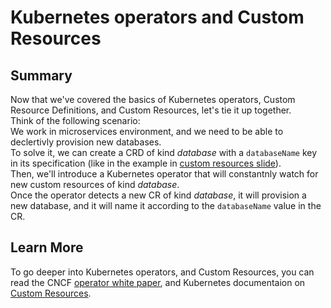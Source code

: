 # Kubernetes operators and Custom Resources

## Summary

Now that we've covered the basics of Kubernetes operators, Custom Resource Definitions, and Custom Resources, let's tie it up together.  
Think of the following scenario:  
We work in microservices environment, and we need to be able to declertivly provision new databases.  
To solve it, we can create a CRD of kind _database_ with a `databaseName` key in its specification (like in the example in [custom resources slide](./02_custom-resource.md)).  
Then, we'll introduce a Kubernetes operator that will constantnly watch for new custom resources of kind _database_.  
Once the operator detects a new CR of kind _database_, it will provision a new database, and it will name it according to the `databaseName` value in the CR.  

## Learn More

To go deeper into Kubernetes operators, and Custom Resources, you can read the CNCF [operator white paper](https://github.com/cncf/tag-app-delivery/blob/eece8f7307f2970f46f100f51932db106db46968/operator-wg/whitepaper/Operator-WhitePaper_v1-0.md#operator-design-pattern), and Kubernetes documentaion on [Custom Resources](https://kubernetes.io/docs/concepts/extend-kubernetes/api-extension/custom-resources/).
